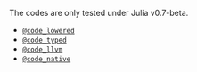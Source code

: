The codes are only tested under Julia v0.7-beta.

- [`@code_lowered`](docs/code_lowered.txt)
- [`@code_typed`](docs/code_typed.txt)
- [`@code_llvm`](docs/code_llvm.txt)
- [`@code_native`](docs/code_native.txt)

